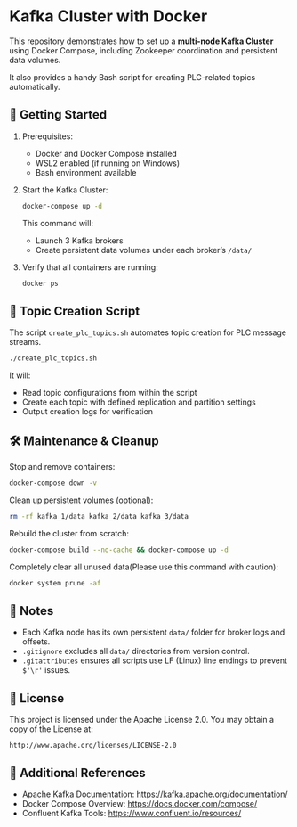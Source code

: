 # **Kafka Cluster with Docker**

This repository demonstrates how to set up a **multi-node Kafka Cluster**
using Docker Compose, including Zookeeper coordination and persistent data volumes.

It also provides a handy Bash script for creating PLC-related topics automatically.


## 🚀 **Getting Started**

1) Prerequisites:
    - Docker and Docker Compose installed
    - WSL2 enabled (if running on Windows)
    - Bash environment available

2) Start the Kafka Cluster:
    ```bash
    docker-compose up -d
    ```

    This command will:
    - Launch 3 Kafka brokers
    - Create persistent data volumes under each broker’s `/data/`

3) Verify that all containers are running:
    ```bash
    docker ps
    ```


## 🧩 **Topic Creation Script**

The script `create_plc_topics.sh` automates topic creation for PLC message streams.

```bash
./create_plc_topics.sh
```

It will:
- Read topic configurations from within the script
- Create each topic with defined replication and partition settings
- Output creation logs for verification


## 🛠 **Maintenance & Cleanup**

Stop and remove containers:

```bash
docker-compose down -v
```

Clean up persistent volumes (optional):
```bash
rm -rf kafka_1/data kafka_2/data kafka_3/data
```

Rebuild the cluster from scratch:
```bash
docker-compose build --no-cache && docker-compose up -d
```

Completely clear all unused data(Please use this command with caution):
```bash
docker system prune -af
```


## 📘 **Notes**

- Each Kafka node has its own persistent `data/` folder for broker logs and offsets.
- `.gitignore` excludes all `data/` directories from version control.
- `.gitattributes` ensures all scripts use LF (Linux) line endings to prevent `$'\r'` issues.


## 📄 **License**

This project is licensed under the Apache License 2.0.
You may obtain a copy of the License at:

    http://www.apache.org/licenses/LICENSE-2.0


## 🧭 **Additional References**
- Apache Kafka Documentation: https://kafka.apache.org/documentation/
- Docker Compose Overview: https://docs.docker.com/compose/
- Confluent Kafka Tools: https://www.confluent.io/resources/
